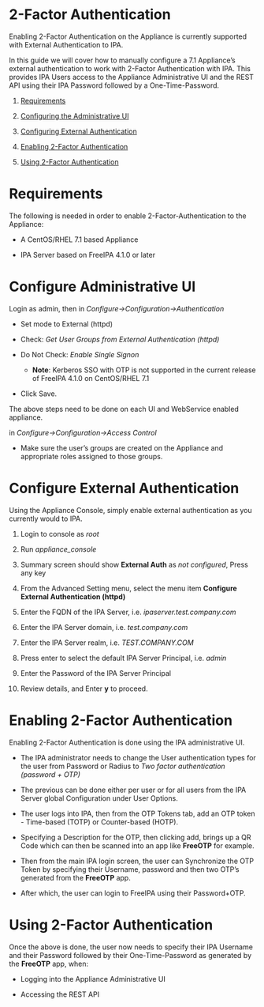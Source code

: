 # 2-Factor Authentication

Enabling 2-Factor Authentication on the Appliance is currently supported
with External Authentication to IPA.

In this guide we will cover how to manually configure a 7.1 Appliance’s
external authentication to work with 2-Factor Authentication with IPA.
This provides IPA Users access to the Appliance Administrative UI and
the REST API using their IPA Password followed by a One-Time-Password.

1.  [Requirements](#requirements)

2.  [Configuring the Administrative UI](#configuring-admin-ui)

3.  [Configuring External Authentication](#configuring-external-auth)

4.  [Enabling 2-Factor Authentication](#enabling-2fa)

5.  [Using 2-Factor Authentication](#using-2fa)

# Requirements

The following is needed in order to enable 2-Factor-Authentication to
the Appliance:

  - A CentOS/RHEL 7.1 based Appliance

  - IPA Server based on FreeIPA 4.1.0 or later

# Configure Administrative UI

Login as admin, then in *Configure→Configuration→Authentication*

  - Set mode to External (httpd)

  - Check: *Get User Groups from External Authentication (httpd)*

  - Do Not Check: *Enable Single Signon*
    
      - **Note**: Kerberos SSO with OTP is not supported in the current
        release of FreeIPA 4.1.0 on CentOS/RHEL 7.1

  - Click Save.

The above steps need to be done on each UI and WebService enabled
appliance.

in *Configure→Configuration→Access Control*

  - Make sure the user’s groups are created on the Appliance and
    appropriate roles assigned to those groups.

# Configure External Authentication

Using the Appliance Console, simply enable external authentication as
you currently would to IPA.

1.  Login to console as *root*

2.  Run *appliance\_console*

3.  Summary screen should show **External Auth** as *not configured*,
    Press any key

4.  From the Advanced Setting menu, select the menu item **Configure
    External Authentication (httpd)**

5.  Enter the FQDN of the IPA Server, i.e. *ipaserver.test.company.com*

6.  Enter the IPA Server domain, i.e. *test.company.com*

7.  Enter the IPA Server realm, i.e. *TEST.COMPANY.COM*

8.  Press enter to select the default IPA Server Principal, i.e. *admin*

9.  Enter the Password of the IPA Server Principal

10. Review details, and Enter **y** to proceed.

# Enabling 2-Factor Authentication

Enabling 2-Factor Authentication is done using the IPA administrative
UI.

  - The IPA administrator needs to change the User authentication types
    for the user from Password or Radius to *Two factor authentication
    (password + OTP)*

  - The previous can be done either per user or for all users from the
    IPA Server global Configuration under User Options.

  - The user logs into IPA, then from the OTP Tokens tab, add an OTP
    token - Time-based (TOTP) or Counter-based (HOTP).

  - Specifying a Description for the OTP, then clicking add, brings up a
    QR Code which can then be scanned into an app like **FreeOTP** for
    example.

  - Then from the main IPA login screen, the user can Synchronize the
    OTP Token by specifying their Username, password and then two OTP’s
    generated from the **FreeOTP** app.

  - After which, the user can login to FreeIPA using their Password+OTP.

# Using 2-Factor Authentication

Once the above is done, the user now needs to specify their IPA Username
and their Password followed by their One-Time-Password as generated by
the **FreeOTP** app, when:

  - Logging into the Appliance Administrative UI

  - Accessing the REST API
